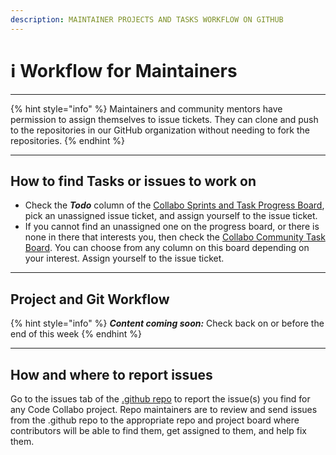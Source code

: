 ```yaml
---
description: MAINTAINER PROJECTS AND TASKS WORKFLOW ON GITHUB
---
```


# ℹ Workflow for Maintainers

***

{% hint style="info" %}
Maintainers and community mentors have permission to assign themselves to issue tickets. They can clone and push to the repositories in our GitHub organization without needing to fork the repositories.
{% endhint %}

***

## How to find Tasks or issues to work on

* Check the _**Todo**_ column of the [Collabo Sprints and Task Progress Board](https://github.com/orgs/code-collabo/projects/1), pick an unassigned issue ticket, and assign yourself to the issue ticket.&#x20;
* If you cannot find an unassigned one on the progress board, or there is none in there that interests you, then check the [Collabo Community Task Board](https://github.com/orgs/code-collabo/projects/2/views/1). You can choose from any column on this board depending on your interest. Assign yourself to the issue ticket.

***

## Project and Git Workflow

{% hint style="info" %}
_**Content coming soon:**_ Check back on or before the end of this week
{% endhint %}

***

## How and where to report issues

Go to the issues tab of the [.github repo](https://github.com/code-collabo/.github) to report the issue(s) you find for any Code Collabo project. Repo maintainers are to review and send issues from the .github repo to the appropriate repo and project board where contributors will be able to find them, get assigned to them, and help fix them.
